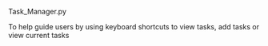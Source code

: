 Task_Manager.py

To help guide users by using keyboard shortcuts to view tasks, add tasks or view current tasks
